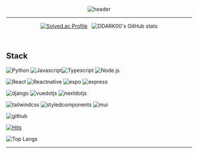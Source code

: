 <div align="center">

![header](https://capsule-render.vercel.app/api?type=waving&color=gradient&height=350&section=header&text=%20Welcome%20My%20Profile!%20&fontSize=80&animation=twinkling)

</div>

---

<div align="center">
   
  [![Solved.ac Profile](http://mazassumnida.wtf/api/v2/generate_badge?boj=nitori)](https://solved.ac/nitori/) &nbsp;   ![DDARK00's GitHub stats](https://github-readme-stats.vercel.app/api?username=DDARK00&show_icons=true&theme=highcontrast)    

</div>
<br/>

## Stack

<img alt="Python" src ="https://img.shields.io/badge/Python-3776AB.svg?&style=for-the-badge&logo=Python&logoColor=white"/> <img alt="Javascript" src ="https://img.shields.io/badge/Javascript-F7DF1E.svg?&style=for-the-badge&logo=Javascript&logoColor=white"/><img alt="Typescript" src ="https://img.shields.io/badge/Typescript-3178C6.svg?&style=for-the-badge&logo=Typescript&logoColor=white"/> <img alt="Node.js" src ="https://img.shields.io/badge/Node.js-5FA04E.svg?&style=for-the-badge&logo=Node.js&logoColor=white"/>

<img alt="React" src ="https://img.shields.io/badge/React-61DAFB.svg?&style=for-the-badge&logo=React&logoColor=white"/> <img alt="Reactnative" src ="https://img.shields.io/badge/ReactNative-61DAFB.svg?&style=for-the-badge&logo=React&logoColor=white"/> <img alt="expo" src ="https://img.shields.io/badge/expo-000020.svg?&style=for-the-badge&logo=expo&logoColor=white"/> <img alt="express" src ="https://img.shields.io/badge/express-000000.svg?&style=for-the-badge&logo=express&logoColor=white"/>   

<img alt="django" src ="https://img.shields.io/badge/django-092E20.svg?&style=for-the-badge&logo=django&logoColor=white"/> <img alt="vuedotjs" src ="https://img.shields.io/badge/vue.js-4FC08D.svg?&style=for-the-badge&logo=vuedotjs&logoColor=white"/> <img alt="nextdotjs" src ="https://img.shields.io/badge/next.js-000000?&style=for-the-badge&logo=nextdotjs&logoColor=white"/>


<img alt="tailwindcss" src="https://img.shields.io/badge/tailwindcss-06B6D4.svg?style=for-the-badge&logo=tailwindcss&logoColor=white"/> <img alt="styledcomponents" src ="https://img.shields.io/badge/styledcomponents-DB7093.svg?&style=for-the-badge&logo=styledcomponents&logoColor=white"/> <img alt="mui" src ="https://img.shields.io/badge/mui-007FFF.svg?&style=for-the-badge&logo=mui&logoColor=white"/>   

<img alt="github" src ="https://img.shields.io/badge/github-181717.svg?&style=for-the-badge&logo=github&logoColor=white"/>

[![Hits](https://hits.seeyoufarm.com/api/count/incr/badge.svg?url=https%3A%2F%2Fgithub.com%2FDDARK00%2Fhit-counter&count_bg=%2300D0FF&title_bg=%23E90000&icon=&icon_color=%23E7E7E7&title=hits&edge_flat=false)](https://hits.seeyoufarm.com)

![Top Langs](https://github-readme-stats.vercel.app/api/top-langs/?username=DDARK00&layout=compact&theme=highcontrast)

---

<!--
https://simpleicons.org/
https://github.com/anuraghazra/github-readme-stats/blob/master/themes/README.md 
https://github.com/kyechan99/capsule-render/blob/master/docs/README_kr.md


https://github.com/rzashakeri/beautify-github-profile?tab=readme-ov-file
--!>
